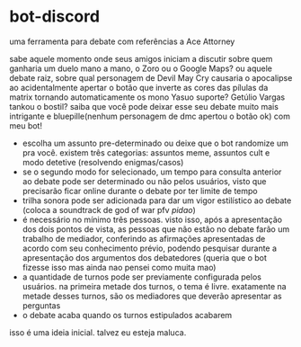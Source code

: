 # bot-discord
uma ferramenta para debate com referências a Ace Attorney

sabe aquele momento onde seus amigos iniciam a discutir sobre quem ganharia um duelo mano a mano, o Zoro ou o Google Maps? ou aquele debate raiz, sobre qual personagem de Devil May Cry causaria o apocalipse ao acidentalmente apertar o botão que inverte as cores das pílulas da matrix tornando automaticamente os mono Yasuo suporte? Getúlio Vargas tankou o bostil? saiba que você pode deixar esse seu debate muito mais intrigante e bluepille(nenhum personagem de dmc apertou o botão ok) com meu bot!
- escolha um assunto pre-determinado ou deixe que o bot randomize um pra você. existem três categorias: assuntos meme, assuntos cult e modo detetive (resolvendo enigmas/casos)
- se o segundo modo for selecionado, um tempo para consulta anterior ao debate pode ser determinado ou não pelos usuários, visto que precisarão ficar online durante o debate por ter limite de tempo
- trilha sonora pode ser adicionada para dar um vigor estilístico ao debate (coloca a soundtrack de god of war pfv *pidao*)
- é necessário no mínimo três pessoas. visto isso, após a apresentação dos dois pontos de vista, as pessoas que não estão no debate farão um trabalho de mediador, conferindo as afirmações apresentadas de acordo com seu conhecimento prévio, podendo pesquisar durante a apresentação dos argumentos dos debatedores (queria que o bot fizesse isso mas ainda nao pensei como muita mao)
- a quantidade de turnos pode ser previamente configurada pelos usuários. na primeira metade dos turnos, o tema é livre. exatamente na metade desses turnos, são os mediadores que deverão apresentar as perguntas
- o debate acaba quando os turnos estipulados acabarem

isso é uma ideia inicial. talvez eu esteja maluca.
